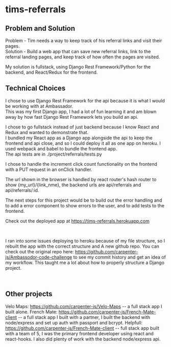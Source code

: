 # tims-referrals

## Problem and Solution
Problem - Tim needs a way to keep track of his referral links and visit their pages. <br>
Solution - Build a web app that can save new referral links, link to the referral landing pages, 
and keep track of how often the pages are visited. <br>

My solution is fullstack, using Django Rest Framework/Python for the backend, and React/Redux for the frontend.

## Technical Choices
I chose to use Django Rest Framework for the api because it is what I would be working with at Ambassador. <br>
This was my first Django app, I had a lot of fun learning it and am blown away by how fast Django Rest Framework lets
you build an api.

I chose to go fullstack instead of just backend because I know React and Redux and wanted to demonstrate that. <br>
I bundled my React app as a Django app alongside the api to keep the frontend and api close, and so I could deploy 
it all as one app on heroku. I used webpack and babel to bundle the frontend app. <br>
The api tests are in ./project/referrals/tests.py <br>

I chose to handle the increment click count functionality on the frontend with a PUT request in an onClick handler.<br>

The url shown in the browser is handled by react router's hash router to show {my_url}/{link_nme}, the backend urls 
are api/referrals and api/referrals/:id.

The next steps for this project would be to build out the error handling and to add a error component to show errors to the 
user, and to add tests to the frontend. <br>

Check out the deployed app at https://tims-referrals.herokuapp.com

<br>

I ran into some issues deploying to heroku because of my file structure, so I rebuilt the app with the correct structure
and A new github repo. You can check out the original repo here: https://github.com/carpenter-js/Ambassodor-code-challenge
to see my commit history and get an idea of my workflow. This taught me a lot about how to properly structure a Django project.

<br>

## Other projects

Velo Maps: https://github.com/carpenter-js/Velo-Maps -- a full stack app I built alone.
French Mate: https://github.com/carpenter-js/French-Mate-client -- a full stack app I built with a partner, I built the
backend with node/express and set up auth with passport and bcrypt.
Helpfull: https://github.com/carpenter-js/French-Mate-client -- full stack app built with a team of 5, I was the primary
frontend developer using react and react-hooks. I also did plenty of work with the backend node/express api.



